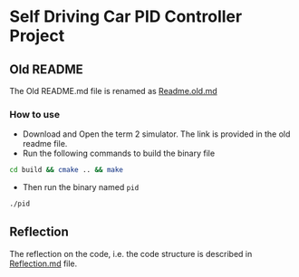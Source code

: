 # Self Driving Car PID Controller Project

## Old README
The Old README.md file is renamed as [Readme.old.md](README.old.md)

### How to use
- Download and Open the term 2 simulator. The link is provided in the old readme file.
- Run the following commands to build the binary file
```bash
cd build && cmake .. && make
```
- Then run the binary named `pid`
```bash
./pid
```

## Reflection
The reflection on the code, i.e. the code structure is described in [Reflection.md](Reflection.md) file.